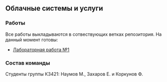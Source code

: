 ## Облачные системы и услуги
### Работы
Все работы выкладываются в сотвествующих ветках репозитория. На данный момент готовы:
* [Лабораторная работа №1](https://github.com/MikhailNv/practice-cloud-services/tree/lab-1)

### Состав команды
Студенты группы К3421: Наумов М., Захаров Е. и Коркунов Ф.
